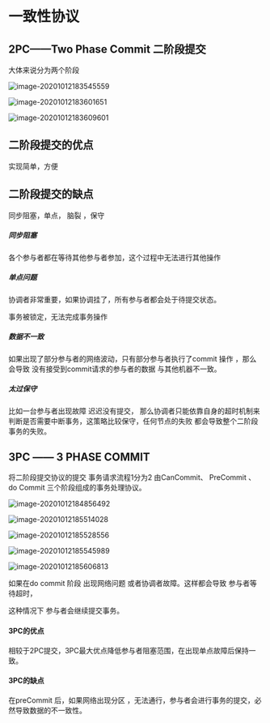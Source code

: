 # 一致性协议

## 2PC——Two Phase Commit  二阶段提交

大体来说分为两个阶段



![image-20201012183545559](assets/image-20201012183545559.png)

![image-20201012183601651](assets/image-20201012183601651.png)

![image-20201012183609601](assets/image-20201012183609601.png)

## 二阶段提交的优点

实现简单，方便

## 二阶段提交的缺点

同步阻塞，单点， 脑裂 ，保守

##### 同步阻塞

各个参与者都在等待其他参与者参加，这个过程中无法进行其他操作

##### 单点问题

协调者非常重要，如果协调挂了，所有参与者都会处于待提交状态。

事务被锁定，无法完成事务操作

##### 数据不一致

如果出现了部分参与者的网络波动，只有部分参与者执行了commit 操作 ，那么会导致 没有接受到commit请求的参与者的数据 与其他机器不一致。

##### 太过保守

比如一台参与者出现故障 迟迟没有提交， 那么协调者只能依靠自身的超时机制来判断是否需要中断事务，这策略比较保守，任何节点的失败 都会导致整个二阶段事务的失败。

## 3PC —— 3 PHASE COMMIT

将二阶段提交协议的提交 事务请求流程1分为2 由CanCommit、 PreCommit 、 do Commit 三个阶段组成的事务处理协议。

![image-20201012184856492](assets/image-20201012184856492.png)

![image-20201012185514028](assets/image-20201012185514028.png)

![image-20201012185528556](assets/image-20201012185528556.png)

![image-20201012185545989](assets/image-20201012185545989.png)

![image-20201012185606813](assets/image-20201012185606813.png)

如果在do commit 阶段 出现网络问题 或者协调者故障。这样都会导致 参与者等待超时，

这种情况下 参与者会继续提交事务。

#### 3PC的优点

相较于2PC提交，3PC最大优点降低参与者阻塞范围，在出现单点故障后保持一致。

#### 3PC的缺点

在preCommit 后，如果网络出现分区 ，无法通行，参与者会进行事务的提交，必然导致数据的不一致性。

